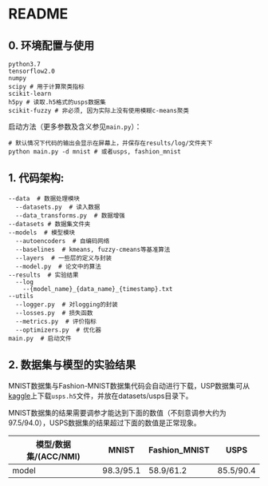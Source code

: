 # README

## 0. 环境配置与使用

```
python3.7
tensorflow2.0
numpy
scipy # 用于计算聚类指标
scikit-learn
h5py # 读取.h5格式的usps数据集
scikit-fuzzy # 非必须, 因为实际上没有使用模糊c-means聚类
```

启动方法（更多参数及含义参见`main.py`）：

```shell
# 默认情况下代码的输出会显示在屏幕上，并保存在results/log/文件夹下
python main.py -d mnist # 或者usps, fashion_mnist
```

## 1. 代码架构:

```
--data  # 数据处理模块
  --datasets.py  # 读入数据
  --data_transforms.py  # 数据增强
--datasets # 数据集文件夹
--models  # 模型模块
  --autoencoders  # 自编码网络
  --baselines  # kmeans, fuzzy-cmeans等基准算法
  --layers  # 一些层的定义与封装
  --model.py  # 论文中的算法
--results  # 实验结果
  --log
    --{model_name}_{data_name}_{timestamp}.txt
--utils
  --logger.py  # 对logging的封装
  --losses.py  # 损失函数
  --metrics.py  # 评价指标
  --optimizers.py  # 优化器
main.py  # 启动文件
```
## 2. 数据集与模型的实验结果

MNIST数据集与Fashion-MNIST数据集代码会自动进行下载，USP数据集可从[kaggle](https://www.kaggle.com/bistaumanga/usps-dataset)上下载`usps.h5`文件，并放在datasets/usps目录下。

MNIST数据集的结果需要调参才能达到下面的数值（不刻意调参大约为97.5/94.0），USPS数据集的结果超过下面的数值是正常现象。

| 模型/数据集/(ACC/NMI) | MNIST | Fashion_MNIST | USPS   |
| ----------- | ---------- | ------------- | ---------- |
| model    | 98.3/95.1 | 58.9/61.2 | 85.5/90.4 |
